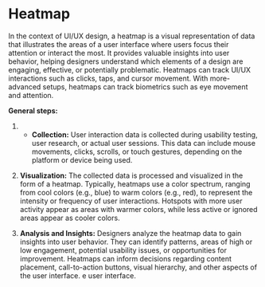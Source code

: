 # Heatmap

In the context of UI/UX design, a heatmap is a visual representation of data that illustrates the areas of a user interface where users focus their attention or interact the most. It provides valuable insights into user behavior, helping designers understand which elements of a design are engaging, effective, or potentially problematic. Heatmaps can track UI/UX interactions such as clicks, taps, and cursor movement. With more-advanced setups, heatmaps can track biometrics such as eye movement and attention.

**General steps:**

1. * **Collection:** User interaction data is collected during usability testing, user research, or actual user sessions. This data can include mouse movements, clicks, scrolls, or touch gestures, depending on the platform or device being used.

2. **Visualization:** The collected data is processed and visualized in the form of a heatmap. Typically, heatmaps use a color spectrum, ranging from cool colors (e.g., blue) to warm colors (e.g., red), to represent the intensity or frequency of user interactions. Hotspots with more user activity appear as areas with warmer colors, while less active or ignored areas appear as cooler colors.

3. **Analysis and Insights:** Designers analyze the heatmap data to gain insights into user behavior. They can identify patterns, areas of high or low engagement, potential usability issues, or opportunities for improvement. Heatmaps can inform decisions regarding content placement, call-to-action buttons, visual hierarchy, and other aspects of the user interface.
e user interface.
